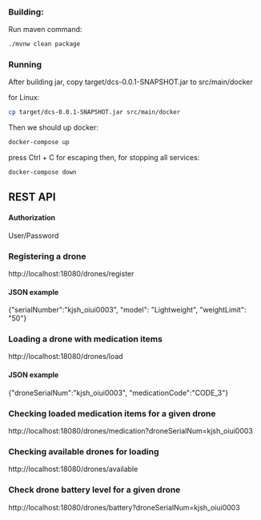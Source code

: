 ### Building:

Run maven command:

```bash
./mvnw clean package
```

### Running

After building jar, copy target/dcs-0.0.1-SNAPSHOT.jar to src/main/docker

for Linux:

```bash
cp target/dcs-0.0.1-SNAPSHOT.jar src/main/docker
```

Then we should up docker:

```bash
docker-compose up
```

press Ctrl + C for escaping then, for stopping all services:

```bash
docker-compose down
```

## REST API
#### Authorization
User/Password
### Registering a drone
http://localhost:18080/drones/register
#### JSON example
{"serialNumber":"kjsh_oiui0003",
"model": "Lightweight",
"weightLimit": "50"}
### Loading a drone with medication items
http://localhost:18080/drones/load
#### JSON example
{"droneSerialNum":"kjsh_oiui0003",
"medicationCode":"CODE_3"}
### Checking loaded medication items for a given drone
http://localhost:18080/drones/medication?droneSerialNum=kjsh_oiui0003
### Checking available drones for loading
http://localhost:18080/drones/available
### Check drone battery level for a given drone
http://localhost:18080/drones/battery?droneSerialNum=kjsh_oiui0003
